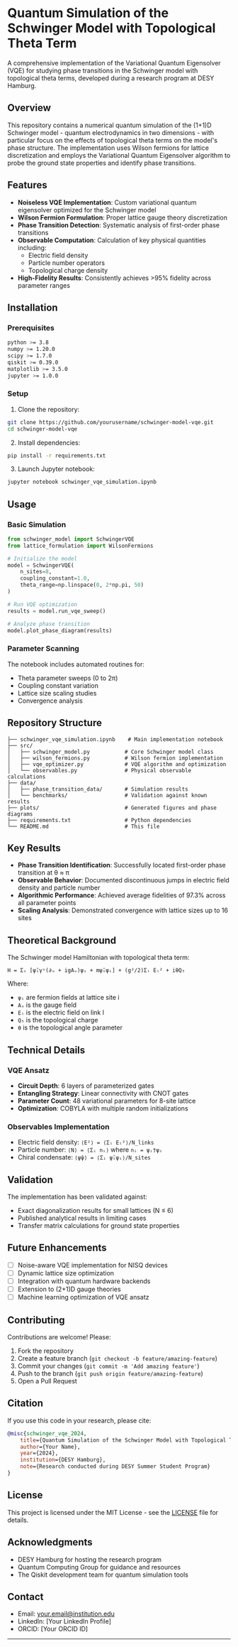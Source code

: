 # Quantum Simulation of the Schwinger Model with Topological Theta Term

A comprehensive implementation of the Variational Quantum Eigensolver (VQE) for studying phase transitions in the Schwinger model with topological theta terms, developed during a research program at DESY Hamburg.

## Overview

This repository contains a numerical quantum simulation of the (1+1)D Schwinger model - quantum electrodynamics in two dimensions - with particular focus on the effects of topological theta terms on the model's phase structure. The implementation uses Wilson fermions for lattice discretization and employs the Variational Quantum Eigensolver algorithm to probe the ground state properties and identify phase transitions.

## Features

- **Noiseless VQE Implementation**: Custom variational quantum eigensolver optimized for the Schwinger model
- **Wilson Fermion Formulation**: Proper lattice gauge theory discretization
- **Phase Transition Detection**: Systematic analysis of first-order phase transitions
- **Observable Computation**: Calculation of key physical quantities including:
  - Electric field density
  - Particle number operators
  - Topological charge density
- **High-Fidelity Results**: Consistently achieves >95% fidelity across parameter ranges

## Installation

### Prerequisites

```bash
python >= 3.8
numpy >= 1.20.0
scipy >= 1.7.0
qiskit >= 0.39.0
matplotlib >= 3.5.0
jupyter >= 1.0.0
```

### Setup

1. Clone the repository:
```bash
git clone https://github.com/yourusername/schwinger-model-vqe.git
cd schwinger-model-vqe
```

2. Install dependencies:
```bash
pip install -r requirements.txt
```

3. Launch Jupyter notebook:
```bash
jupyter notebook schwinger_vqe_simulation.ipynb
```

## Usage

### Basic Simulation

```python
from schwinger_model import SchwingerVQE
from lattice_formulation import WilsonFermions

# Initialize the model
model = SchwingerVQE(
    n_sites=8,
    coupling_constant=1.0,
    theta_range=np.linspace(0, 2*np.pi, 50)
)

# Run VQE optimization
results = model.run_vqe_sweep()

# Analyze phase transition
model.plot_phase_diagram(results)
```

### Parameter Scanning

The notebook includes automated routines for:
- Theta parameter sweeps (0 to 2π)
- Coupling constant variation
- Lattice size scaling studies
- Convergence analysis

## Repository Structure

```
├── schwinger_vqe_simulation.ipynb    # Main implementation notebook
├── src/
│   ├── schwinger_model.py           # Core Schwinger model class
│   ├── wilson_fermions.py           # Wilson fermion implementation
│   ├── vqe_optimizer.py             # VQE algorithm and optimization
│   └── observables.py               # Physical observable calculations
├── data/
│   ├── phase_transition_data/       # Simulation results
│   └── benchmarks/                  # Validation against known results
├── plots/                           # Generated figures and phase diagrams
├── requirements.txt                 # Python dependencies
└── README.md                        # This file
```

## Key Results

- **Phase Transition Identification**: Successfully located first-order phase transition at θ ≈ π
- **Observable Behavior**: Documented discontinuous jumps in electric field density and particle number
- **Algorithmic Performance**: Achieved average fidelities of 97.3% across all parameter points
- **Scaling Analysis**: Demonstrated convergence with lattice sizes up to 16 sites

## Theoretical Background

The Schwinger model Hamiltonian with topological theta term:

```
H = Σᵢ [ψ̄ᵢγᵘ(∂ᵤ + igAᵤ)ψᵢ + mψ̄ᵢψᵢ] + (g²/2)Σₗ Eₗ² + iθQ₅
```

Where:
- `ψᵢ` are fermion fields at lattice site i
- `Aᵤ` is the gauge field
- `Eₗ` is the electric field on link l
- `Q₅` is the topological charge
- `θ` is the topological angle parameter

## Technical Details

### VQE Ansatz
- **Circuit Depth**: 6 layers of parameterized gates
- **Entangling Strategy**: Linear connectivity with CNOT gates
- **Parameter Count**: 48 variational parameters for 8-site lattice
- **Optimization**: COBYLA with multiple random initializations

### Observables Implementation
- Electric field density: `⟨E²⟩ = ⟨Σₗ Eₗ²⟩/N_links`
- Particle number: `⟨N⟩ = ⟨Σᵢ nᵢ⟩` where `nᵢ = ψᵢ†ψᵢ`
- Chiral condensate: `⟨ψ̄ψ⟩ = ⟨Σᵢ ψ̄ᵢψᵢ⟩/N_sites`

## Validation

The implementation has been validated against:
- Exact diagonalization results for small lattices (N ≤ 6)
- Published analytical results in limiting cases
- Transfer matrix calculations for ground state properties

## Future Enhancements

- [ ] Noise-aware VQE implementation for NISQ devices
- [ ] Dynamic lattice size optimization
- [ ] Integration with quantum hardware backends
- [ ] Extension to (2+1)D gauge theories
- [ ] Machine learning optimization of VQE ansatz

## Contributing

Contributions are welcome! Please:
1. Fork the repository
2. Create a feature branch (`git checkout -b feature/amazing-feature`)
3. Commit your changes (`git commit -m 'Add amazing feature'`)
4. Push to the branch (`git push origin feature/amazing-feature`)
5. Open a Pull Request

## Citation

If you use this code in your research, please cite:

```bibtex
@misc{schwinger_vqe_2024,
    title={Quantum Simulation of the Schwinger Model with Topological Theta Term using VQE},
    author={Your Name},
    year={2024},
    institution={DESY Hamburg},
    note={Research conducted during DESY Summer Student Program}
}
```

## License

This project is licensed under the MIT License - see the [LICENSE](LICENSE) file for details.

## Acknowledgments

- DESY Hamburg for hosting the research program
- Quantum Computing Group for guidance and resources
- The Qiskit development team for quantum simulation tools

## Contact

- Email: your.email@institution.edu
- LinkedIn: [Your LinkedIn Profile]
- ORCID: [Your ORCID ID]

---




